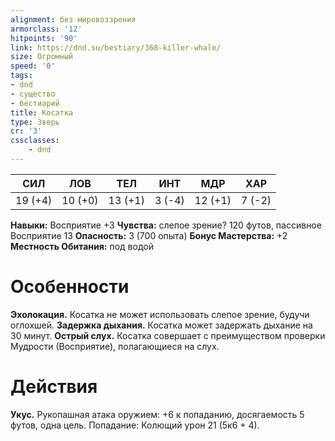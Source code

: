 ```yaml
---
alignment: без мировоззрения
armorclass: '12'
hitpoints: '90'
link: https://dnd.su/bestiary/368-killer-whale/
size: Огромный
speed: '0'
tags:
- dnd
- существо
- бестиарий
title: Косатка
type: Зверь
cr: '3'
cssclasses:
    - dnd
---
```



| СИЛ | ЛОВ | ТЕЛ | ИНТ | МДР | ХАР |
|---|---|---|---|---|---|
| 19 (+4) | 10 (+0) | 13 (+1) | 3 (-4) | 12 (+1) | 7 (-2) |
**Навыки:** Восприятие +3
**Чувства:** слепое зрение? 120 футов, пассивное Восприятие 13
**Опасность:** 3 (700 опыта)
**Бонус Мастерства:** +2
**Местность Обитания:** под водой


# Особенности
**Эхолокация.** Косатка не может использовать слепое зрение, будучи оглохшей.
**Задержка дыхания.** Косатка может задержать дыхание на 30 минут.
**Острый слух.** Косатка совершает с преимуществом проверки Мудрости (Восприятие), полагающиеся на слух.


# Действия
**Укус.** Рукопашная атака оружием: +6 к попаданию, досягаемость 5 футов, одна цель. Попадание: Колющий урон 21 (5к6 + 4).
